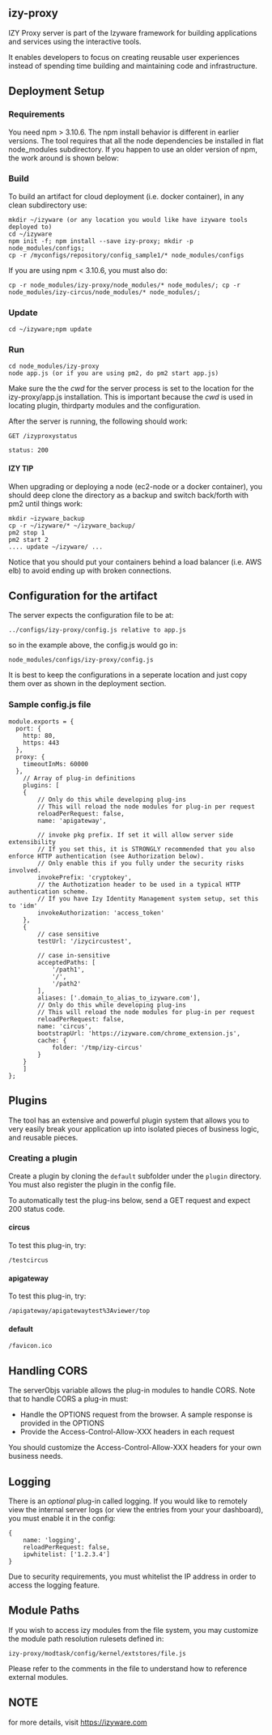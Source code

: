 ## izy-proxy
IZY Proxy server is part of the Izyware framework for building applications and services using the interactive tools.

It enables developers to focus on creating reusable user experiences instead of spending time building and maintaining code and infrastructure.

## Deployment Setup

### Requirements

You need npm > 3.10.6. The npm install behavior is different in earlier versions. The tool requires that all the node dependencies be installed in flat node_modules subdirectory.
If you happen to use an older version of npm, the work around is shown below:


### Build
To build an artifact for cloud deployment (i.e. docker container), in any clean subdirectory use:

```
mkdir ~/izyware (or any location you would like have izyware tools deployed to)
cd ~/izyware
npm init -f; npm install --save izy-proxy; mkdir -p node_modules/configs;
cp -r /myconfigs/repository/config_sample1/* node_modules/configs
```

If you are using npm < 3.10.6, you must also do:

```
cp -r node_modules/izy-proxy/node_modules/* node_modules/; cp -r node_modules/izy-circus/node_modules/* node_modules/;
```


### Update

```
cd ~/izyware;npm update
```

### Run
```
cd node_modules/izy-proxy
node app.js (or if you are using pm2, do pm2 start app.js)
```

Make sure the the *cwd* for the server process is set to the location for the izy-proxy/app.js installation. This is important because the *cwd* is used in locating plugin, thirdparty modules and the configuration.

After the server is running, the following should work:
```
GET /izyproxystatus

status: 200
```

#### IZY TIP
When upgrading or deploying a node (ec2-node or a docker container), you should deep clone the directory as a backup and switch back/forth with pm2 until things work:

```
mkdir ~izyware_backup
cp -r ~/izyware/* ~/izyware_backup/
pm2 stop 1
pm2 start 2
.... update ~/izyware/ ...
```

Notice that you should put your containers behind a load balancer (i.e. AWS elb) to avoid ending up with broken connections.

## Configuration for the artifact

The server expects the configuration file to be at:

```
../configs/izy-proxy/config.js relative to app.js
```

so in the example above, the config.js would go in:

```
node_modules/configs/izy-proxy/config.js
````

It is best to keep the configurations in a seperate location and just copy them over as shown in the deployment section.

### Sample config.js file

```
module.exports = {
  port: {
    http: 80,
    https: 443
  },
  proxy: {
    timeoutInMs: 60000
  },
	// Array of plug-in definitions 
	plugins: [
	{
		// Only do this while developing plug-ins
		// This will reload the node modules for plug-in per request 
		reloadPerRequest: false, 
		name: 'apigateway',

		// invoke pkg prefix. If set it will allow server side extensibility
		// If you set this, it is STRONGLY recommended that you also enforce HTTP authentication (see Authorization below).
		// Only enable this if you fully under the security risks involved.
		invokePrefix: 'cryptokey',
		// the Authotization header to be used in a typical HTTP authentication scheme.
		// If you have Izy Identity Management system setup, set this to 'idm'
		invokeAuthorization: 'access_token'
	},
	{
		// case sensitive
		testUrl: '/izycircustest',

		// case in-sensitive
		acceptedPaths: [
			'/path1',
			'/',
			'/path2'
		],
		aliases: ['.domain_to_alias_to_izyware.com'],
		// Only do this while developing plug-ins
		// This will reload the node modules for plug-in per request 
		reloadPerRequest: false, 
		name: 'circus',
		bootstrapUrl: 'https://izyware.com/chrome_extension.js',
		cache: {
			folder: '/tmp/izy-circus'
		}
	}
	]
};
```

## Plugins

The tool has an extensive and powerful plugin system that allows you to very easily break your application up into isolated pieces of business logic, and reusable pieces.

### Creating a plugin

Create a plugin by cloning the `default` subfolder under the `plugin` directory. You must also register the plugin in the config file.

To automatically test the plug-ins below, send a GET request and expect 200 status code.

#### circus

To test this plug-in, try:

```
/testcircus
```

#### apigateway

To test this plug-in, try:

```
/apigateway/apigatewaytest%3Aviewer/top
```

#### default

 ```
 /favicon.ico
 ```

## Handling CORS

The serverObjs variable allows the plug-in modules to handle CORS. Note that to handle CORS a plug-in must:
* Handle the OPTIONS request from the browser. A sample response is provided in the OPTIONS
* Provide the Access-Control-Allow-XXX headers in each request

You should customize the Access-Control-Allow-XXX headers for your own business needs.

## Logging

There is an *optional* plug-in called logging. If you would like to remotely view the internal server logs (or view the entries from your your dashboard), you must enable it in the config:

```
{
	name: 'logging',
	reloadPerRequest: false,
	ipwhitelist: ['1.2.3.4']
}
```

Due to security requirements, you must whitelist the IP address in order to access the logging feature.

## Module Paths

If you wish to access izy modules from the file system, you may customize the module path resolution rulesets defined in:

```
izy-proxy/modtask/config/kernel/extstores/file.js
```

Please refer to the comments in the file to understand how to reference external modules.

## NOTE
for more details, visit https://izyware.com
